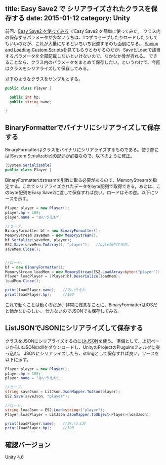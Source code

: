 title: Easy Save2 で シリアライズされたクラスを保存する
date: 2015-01-12
category: Unity
---

前回、[Easy Save2 を使ってみる](/unity/2014-11-15-easy-save2/) でEasy Save2 を簡単に使ってみた。
クラス内の保存するパラメータが少ないうちは、1つずつセーブしたりロードしたりしてもいいのだが、これが大量になるといちいち記述するのも面倒になる。
[Saving and Loading Custom Scripts](http://www.moodkie.com/forum/viewtopic.php?f=4&t=4)を見てもらうとわかるのだが、SaveとLoadで該当するパラメータを全部記載しないといけないので、なかなか骨が折れる。
できることなら、クラス内のパラメータをまとめて保存したい。というわけで、今回はクラスをシリアライズして保存してみる。

以下のようなクラスをサンプルとする。

```csharp
public class Player {

  public int hp;
  public string name;

}

```

## BinaryFormatterでバイナリにシリアライズして保存する

BinaryFormatterはクラスをバイナリにシリアライズするものである。使う際には[System.Serializable]の記述が必要なので、以下のように修正。

```csharp
[System.Serializable]
public class Player {
```

BinaryFormatterはstreamを引数に取る必要があるので、MemoryStreamを指定する。これでシリアライズされたデータをbyte配列で取得できる。あとは、このbyte配列をEasy Save2に渡して保存すれば良い。ロードはその逆。以下にソースを示す。

```csharp
Player player = new Player();
player.hp = 100;
player.name = "あいうえお";

//セーブ.
BinaryFormatter bf = new BinaryFormatter();
MemoryStream saveMem = new MemoryStream();
bf.Serialize(saveMem, player);
ES2.Save(saveMem.ToArray(), "player");   //byte配列で保存.
saveMem.Close();


//ロード.
bf = new BinaryFormatter();
MemoryStream loadMem = new MemoryStream(ES2.LoadArray<byte>("player"));
Player loadPlayer = (Player)bf.Deserialize(loadMem);
loadMem.Close();

print(loadPlayer.name);   //あいうえお
print(loadPlayer.hp);     //100
```


これで動くことは動くのだが、非常に残念なことに、BinaryFormatterはiOSだと動かないらしい。
仕方ないのでJSONでも保存してみる。

## ListJSONでJSONにシリアライズして保存する

クラスをJSONにシリアライズするのに[LitJSON](https://github.com/LitJSON/litjson)を使う。
準備として、上記ページからLitJSONのdllをダウンロードし、UnityのProjectのPluguinsフォルダに突っ込む。
JSONにシリアライズしたら、stringとして保存すれば良い。ソースを以下に示す。

```csharp
Player player = new Player();
player.hp = 100;
player.name = "あいうえお";

//セーブ.
string saveJson = LitJson.JsonMapper.ToJson(player);
ES2.Save(saveJson, "player");

//ロード.
string loadJson = ES2.Load<string>("player");
Player loadPlayer = LitJson.JsonMapper.ToObject<Player>(loadJson);

print(loadPlayer.name);   //あいうえお
print(loadPlayer.hp);     //100
```


## 確認バージョン

Unity 4.6